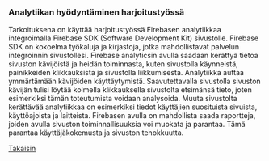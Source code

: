 ### Analytiikan hyödyntäminen harjoitustyössä

Tarkoituksena on käyttää harjoitustyössä Firebasen analytiikkaa integroimalla Firebase SDK (Software Development Kit) sivustolle. Firebase SDK on kokoelma työkaluja ja kirjastoja, jotka mahdollistavat palvelun integroinnin sivustollesi. Firebase analyticsin avulla saadaan kerättyä tietoa sivuston kävijöistä ja heidän toiminnasta, kuten sivustolla käynneistä, painikkeiden klikkauksista ja sivustolla liikkumisesta. Analytiikka auttaa ymmärtämään kävijöiden käyttäytymistä. Saavutettavalla sivustolla sivuston kävijän tulisi löytää kolmella klikkauksella sivustolta etsimänsä tieto, joten esimerkiksi tämän toteutumista voidaan analysoida. Muuta sivustolta kerättävää analytiikkaa on esimerkiksi tiedot käyttäjien suosituista sivuista, käyttöajoista ja laitteista. Firebasen avulla on mahdollista saada raportteja, joiden avulla sivuston toiminnallisuuksia voi muokata ja parantaa. Tämä parantaa käyttäjäkokemusta ja sivuston tehokkuutta.  

[Takaisin](https://niinaemil1a.github.io/pwk/vko2/)
